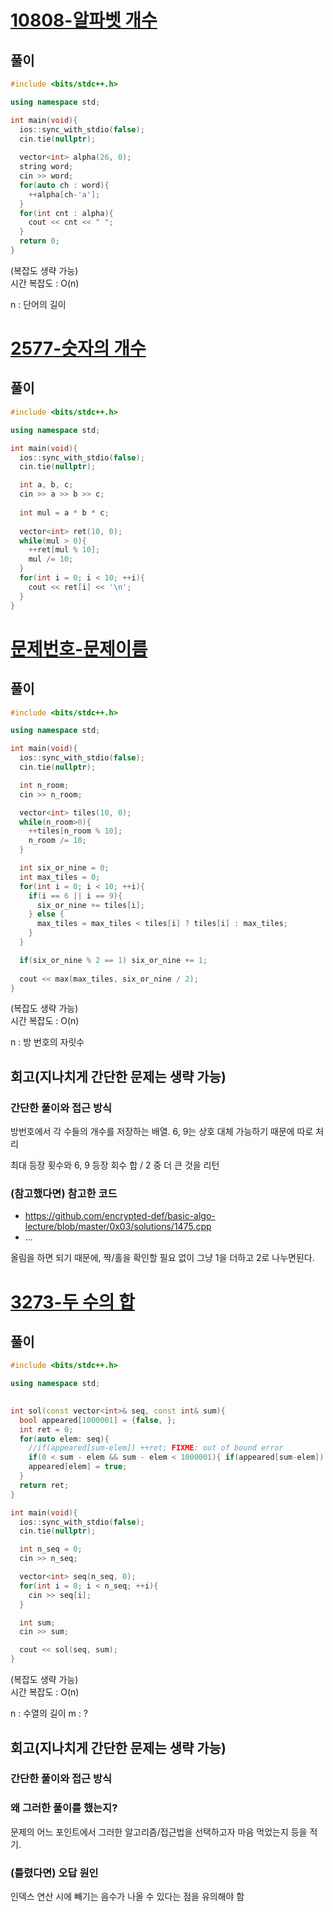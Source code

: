 # [10808-알파벳 개수](https://www.acmicpc.net/problem/10808)

## 풀이

```cpp
#include <bits/stdc++.h>

using namespace std;

int main(void){
  ios::sync_with_stdio(false);
  cin.tie(nullptr);
  
  vector<int> alpha(26, 0);
  string word;
  cin >> word;
  for(auto ch : word){
    ++alpha[ch-'a'];
  }
  for(int cnt : alpha){
    cout << cnt << " ";
  }
  return 0;
}
```


(복잡도 생략 가능)  
시간 복잡도 : O(n)  

n : 단어의 길이
 
# [2577-숫자의 개수](https://www.acmicpc.net/problem/2577)

## 풀이

```cpp
#include <bits/stdc++.h>

using namespace std;

int main(void){
  ios::sync_with_stdio(false);
  cin.tie(nullptr);

  int a, b, c;
  cin >> a >> b >> c;
  
  int mul = a * b * c;
  
  vector<int> ret(10, 0);
  while(mul > 0){
    ++ret[mul % 10];
    mul /= 10;
  }
  for(int i = 0; i < 10; ++i){
    cout << ret[i] << '\n';
  }
}
```
 
# [문제번호-문제이름](문제링크)

## 풀이

```cpp
#include <bits/stdc++.h>

using namespace std;

int main(void){
  ios::sync_with_stdio(false);
  cin.tie(nullptr);

  int n_room;
  cin >> n_room;

  vector<int> tiles(10, 0);
  while(n_room>0){
    ++tiles[n_room % 10];
    n_room /= 10;
  }

  int six_or_nine = 0;
  int max_tiles = 0;
  for(int i = 0; i < 10; ++i){
    if(i == 6 || i == 9){
      six_or_nine += tiles[i];
    } else {
      max_tiles = max_tiles < tiles[i] ? tiles[i] : max_tiles;
    }
  }

  if(six_or_nine % 2 == 1) six_or_nine += 1;
  
  cout << max(max_tiles, six_or_nine / 2);
}
```

(복잡도 생략 가능)  
시간 복잡도 : O(n)  

n : 방 번호의 자릿수  

## 회고(지나치게 간단한 문제는 생략 가능)

### 간단한 풀이와 접근 방식

방번호에서 각 수들의 개수를 저장하는 배열.
6, 9는 상호 대체 가능하기 때문에 따로 처리

최대 등장 횟수와 6, 9 등장 회수 합 / 2 중 더 큰 것을 리턴

### (참고했다면) 참고한 코드

- https://github.com/encrypted-def/basic-algo-lecture/blob/master/0x03/solutions/1475.cpp
- ...

올림을 하면 되기 때문에, 짝/홀을 확인할 필요 없이 그냥 1을 더하고 2로 나누면된다.
 
# [3273-두 수의 합](https://www.acmicpc.net/problem/3273)

## 풀이

```cpp
#include <bits/stdc++.h>

using namespace std;
  

int sol(const vector<int>& seq, const int& sum){
  bool appeared[1000001] = {false, };
  int ret = 0;
  for(auto elem: seq){
    //if(appeared[sum-elem]) ++ret; FIXME: out of bound error
    if(0 < sum - elem && sum - elem < 1000001){ if(appeared[sum-elem]) ++ret;}
    appeared[elem] = true;
  }
  return ret;
}

int main(void){
  ios::sync_with_stdio(false);
  cin.tie(nullptr);

  int n_seq = 0;
  cin >> n_seq;

  vector<int> seq(n_seq, 0);
  for(int i = 0; i < n_seq; ++i){
    cin >> seq[i];
  }

  int sum;
  cin >> sum;

  cout << sol(seq, sum);
}
```

(복잡도 생략 가능)  
시간 복잡도 : O(n)  

n : 수열의 길이
m : ?

## 회고(지나치게 간단한 문제는 생략 가능)

### 간단한 풀이와 접근 방식

### 왜 그러한 풀이를 했는지? 

문제의 어느 포인트에서 그러한 알고리즘/접근법을 선택하고자 마음 먹었는지 등을 적기.   

### (틀렸다면) 오답 원인

인덱스 연산 시에 빼기는 음수가 나올 수 있다는 점을 유의해야 함

